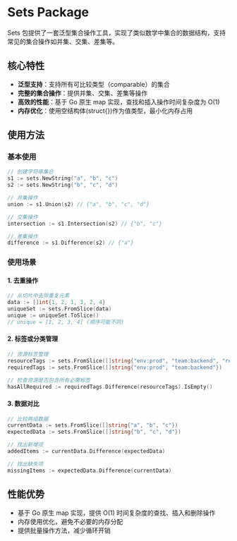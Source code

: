 # Sets Package

Sets 包提供了一套泛型集合操作工具，实现了类似数学中集合的数据结构，支持常见的集合操作如并集、交集、差集等。

## 核心特性

- **泛型支持**：支持所有可比较类型（comparable）的集合
- **完整的集合操作**：提供并集、交集、差集等操作
- **高效的性能**：基于 Go 原生 map 实现，查找和插入操作时间复杂度为 O(1)
- **内存优化**：使用空结构体(struct{})作为值类型，最小化内存占用

## 使用方法

### 基本使用
```go
// 创建字符串集合
s1 := sets.NewString("a", "b", "c")
s2 := sets.NewString("b", "c", "d")

// 并集操作
union := s1.Union(s2) // {"a", "b", "c", "d"}

// 交集操作
intersection := s1.Intersection(s2) // {"b", "c"}

// 差集操作
difference := s1.Difference(s2) // {"a"}
```

### 使用场景
#### 1. 去重操作
```go
// 从切片中去除重复元素
data := []int{1, 2, 1, 3, 2, 4}
uniqueSet := sets.FromSlice(data)
unique := uniqueSet.ToSlice()
// unique = [1, 2, 3, 4] (顺序可能不同)
```

#### 2. 标签或分类管理
```go
// 资源标签管理
resourceTags := sets.FromSlice([]string{"env:prod", "team:backend", "region:us-east"})
requiredTags := sets.FromSlice([]string{"env:prod", "team:backend"})

// 检查资源是否包含所有必需标签
hasAllRequired := requiredTags.Difference(resourceTags).IsEmpty()

```

#### 3. 数据对比
```go
// 比较两组数据
currentData := sets.FromSlice([]string{"a", "b", "c"})
expectedData := sets.FromSlice([]string{"b", "c", "d"})

// 找出新增项
addedItems := currentData.Difference(expectedData)

// 找出缺失项
missingItems := expectedData.Difference(currentData)
```


## 性能优势
* 基于 Go 原生 map 实现，提供 O(1) 时间复杂度的查找、插入和删除操作
* 内存使用优化，避免不必要的内存分配
* 提供批量操作方法，减少循环开销